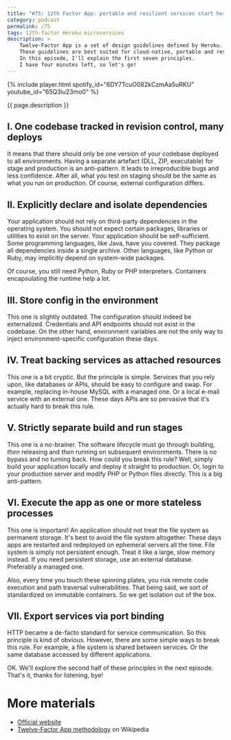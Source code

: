 ```yaml
---
title: "#75: 12th Factor App: portable and resilient services start here. Part 1-7/12"
category: podcast
permalink: /75
tags: 12th-factor Heroku microservices
description: >
    Twelve-Factor App is a set of design guidelines defined by Heroku.
    These guidelines are best suited for cloud-native, portable and resilient services.
    In this episode, I'll explain the first seven principles.
    I have four minutes left, so let's go!
---
```


{% include player.html spotify_id="6DY7TcuO082kCzmAa5uRKU" youtube_id="65Q3iu23mo0" %}

{{ page.description }}

## I. One codebase tracked in revision control, many deploys

It means that there should only be one version of your codebase deployed to all environments.
Having a separate artefact (DLL, ZIP, executable) for stage and production is an anti-pattern.
It leads to irreproducible bugs and less confidence.
After all, what you test on staging should be the same as what you run on production.
Of course, external configuration differs.

## II. Explicitly declare and isolate dependencies

Your application should not rely on third-party dependencies in the operating system.
You should not expect certain packages, libraries or utilities to exist on the server.
Your application should be self-sufficient.
Some programming languages, like Java, have you covered.
They package all dependencies inside a single archive.
Other languages, like Python or Ruby, may implicitly depend on system-wide packages.

Of course, you still need Python, Ruby or PHP interpreters.
Containers encapsulating the runtime help a lot.

## III. Store config in the environment

This one is slightly outdated.
The configuration should indeed be externalized.
Credentials and API endpoints should not exist in the codebase.
On the other hand, environment variables are not the only way to inject environment-specific configuration these days.

## IV. Treat backing services as attached resources

This one is a bit cryptic.
But the principle is simple.
Services that you rely upon, like databases or APIs, should be easy to configure and swap.
For example, replacing in-house MySQL with a managed one.
Or a local e-mail service with an external one.
These days APIs are so pervasive that it's actually hard to break this rule.

## V. Strictly separate build and run stages

This one is a no-brainer.
The software lifecycle must go through building, *then* releasing and *then* running on subsequent environments.
There is no bypass and no turning back.
How could you break this rule?
Well, simply build your application locally and deploy it straight to production.
Or, login to your production server and modify PHP or Python files directly.
This is a big anti-pattern.

## VI. Execute the app as one or more stateless processes

This one is important!
An application should not treat the file system as permanent storage.
It's best to avoid the file system altogether.
These days apps are restarted and redeployed on ephemeral servers all the time.
File system is simply not persistent enough.
Treat it like a large, slow memory instead.
If you need persistent storage, use an external database.
Preferably a managed one.

Also, every time you touch these spinning plates, you risk remote code execution and path traversal vulnerabilities.
That being said, we sort of standardized on immutable containers.
So we get isolation out of the box.

## VII. Export services via port binding

HTTP became a de-facto standard for service communication.
So this principle is kind of obvious.
However, there are some simple ways to break this rule.
For example, a file system is shared between services.
Or the same database accessed by different applications.

OK.
We'll explore the second half of these principles in the next episode.
That's it, thanks for listening, bye!

# More materials

* [Official website](https://12factor.net/)
* [Twelve-Factor App methodology](https://en.wikipedia.org/wiki/Twelve-Factor_App_methodology) on Wikipedia

